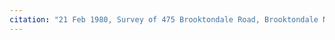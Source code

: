 ```yaml
---
citation: "21 Feb 1980, Survey of 475 Brooktondale Road, Brooktondale NY by Howard Schlieder, Deeds 577, p1060, Tompkins County Clerk, Ithaca NY."
---
```



